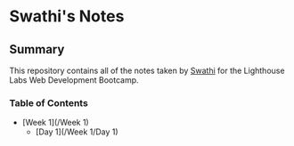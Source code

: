 # Swathi's Notes

## Summary 
This repository contains all of the notes taken by [Swathi](https://github.com/swathij943) for the Lighthouse Labs Web Development Bootcamp.

### Table of Contents
* [Week 1](/Week 1)
  * [Day 1](/Week 1/Day 1)
